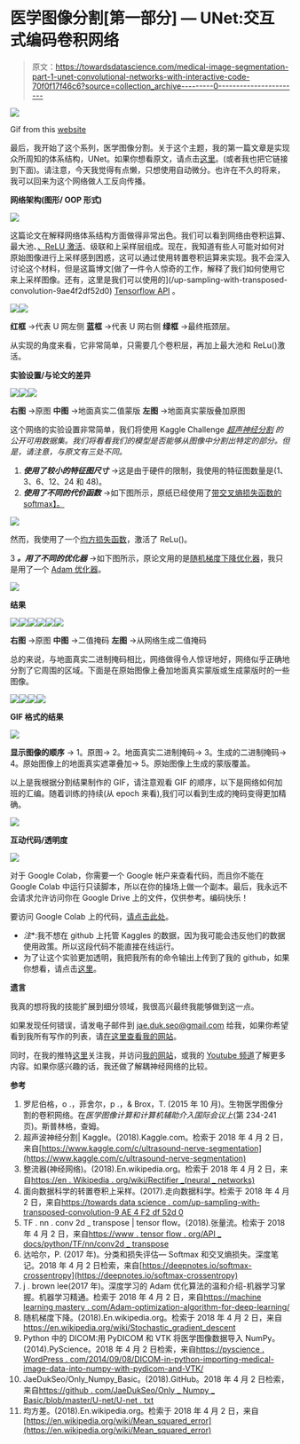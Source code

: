 # 医学图像分割[第一部分] — UNet:交互式编码卷积网络

> 原文：<https://towardsdatascience.com/medical-image-segmentation-part-1-unet-convolutional-networks-with-interactive-code-70f0f17f46c6?source=collection_archive---------0----------------------->

![](img/3f986b03360137beb10bd28b67e2d39e.png)

Gif from this [website](https://giphy.com/gifs/computer-vision-zs7mLIVB5vNlK/download)

最后，我开始了这个系列，医学图像分割。关于这个主题，我的第一篇文章是实现众所周知的体系结构，UNet。如果你想看原文，请点击[这里](https://arxiv.org/abs/1505.04597)。(或者我也把它链接到下面)。请注意，今天我觉得有点懒，只想使用自动微分。也许在不久的将来，我可以回来为这个网络做人工反向传播。

**网络架构(图形/ OOP 形式)**

![](img/f6751b7fc1dcbb1546e60f33b233d433.png)

这篇论文在解释网络体系结构方面做得非常出色。我们可以看到网络由卷积运算、最大池、[、ReLU 激活](https://en.wikipedia.org/wiki/Rectifier_(neural_networks))、级联和上采样层组成。现在，我知道有些人可能对如何对原始图像进行上采样感到困惑，这可以通过使用转置卷积运算来实现。我不会深入讨论这个材料，但是这篇博文[做了一件令人惊奇的工作，解释了我们如何使用它来上采样图像。还有，这里是我们可以使用的](/up-sampling-with-transposed-convolution-9ae4f2df52d0) [Tensorflow API](https://www.tensorflow.org/api_docs/python/tf/nn/conv2d_transpose) 。

![](img/d77ce545e1da525ba3d7ea3af23ecd5b.png)![](img/f192edac4fab58f6964c91a260857903.png)

**红框** →代表 U 网左侧
**蓝框** →代表 U 网右侧
**绿框** →最终瓶颈层。

从实现的角度来看，它非常简单，只需要几个卷积层，再加上最大池和 ReLu()激活。

**实验设置/与论文的差异**

![](img/610eaf1594517ee4ffa08d4363dfdf51.png)![](img/2c904ee075beaa87b8968abfbd3ce8f9.png)![](img/a8cc81bf7d4f66858e797cc8377aa1ea.png)

**右图** →原图
**中图** →地面真实二值蒙版
**左图** →地面真实蒙版叠加原图

这个网络的实验设置非常简单，我们将使用 Kaggle Challenge [*超声神经分割*](https://www.kaggle.com/c/ultrasound-nerve-segmentation/leaderboard) *的公开可用数据集。我们将看看我们的模型是否能够从图像中分割出特定的部分。但是，请注意，与原文有三处不同。*

1.  ***使用了较小的特征图尺寸*** →这是由于硬件的限制，我使用的特征图数量是(1、3、6、12、24 和 48)。
2.  ***使用了不同的代价函数*** →如下图所示，原纸已经使用了[带交叉熵损失函数的 softmax】。](https://deepnotes.io/softmax-crossentropy)

![](img/b62bb63739633733019b4a0e0ce21ce0.png)

然而，我使用了一个[均方损失函数](https://en.wikipedia.org/wiki/Mean_squared_error)，激活了 ReLu()。

3 ***。用了不同的优化器*** →如下图所示，原论文用的是[随机梯度下降优化器](https://en.wikipedia.org/wiki/Stochastic_gradient_descent)，我只是用了一个 [Adam 优化器](https://machinelearningmastery.com/adam-optimization-algorithm-for-deep-learning/)。

![](img/d310aed6f02a568cc66e902732ec4493.png)

**结果**

![](img/0669c1c8f086ca005f60b9451e002fbd.png)![](img/54cc64458cbf10e65de78bc0c181917d.png)![](img/80e519b912dd9d5aec1a71e8a11f21c0.png)![](img/d9cf2b83cc3c5569da05a211cfefb27a.png)![](img/143c5f0686524398496b45513e396823.png)![](img/c4540a81d0198be15fdf0d023ba4189a.png)

**右图** →原图
**中图** →二值掩码
**左图** →从网络生成二值掩码

总的来说，与地面真实二进制掩码相比，网络做得令人惊讶地好，网络似乎正确地分割了它周围的区域。下面是在原始图像上叠加地面真实蒙版或生成蒙版时的一些图像。

![](img/cb421486b15de04c81e560293c246ea7.png)![](img/cce25217873605ce2cdb14f4e3c98105.png)![](img/01237e46a840a11f387a13ee4af2b36c.png)![](img/f50bcfec13b085c2533f235723803bc7.png)

**GIF 格式的结果**

![](img/e6d1c2c32efd58be2732c4fdbeebf4e8.png)

**显示图像的顺序** → 1。原图→ 2。地面真实二进制掩码→ 3。生成的二进制掩码→ 4。原始图像上的地面真实遮罩叠加→ 5。原始图像上生成的蒙版覆盖。

以上是我根据分割结果制作的 GIF，请注意观看 GIF 的顺序，以下是网络如何加班的汇编。随着训练的持续(从 epoch 来看),我们可以看到生成的掩码变得更加精确。

![](img/4fa5d826040ebdc95abf42e8fab09152.png)

**互动代码/透明度**

![](img/e34262c13d9d94e40d988119bb3d1559.png)

对于 Google Colab，你需要一个 Google 帐户来查看代码，而且你不能在 Google Colab 中运行只读脚本，所以在你的操场上做一个副本。最后，我永远不会请求允许访问你在 Google Drive 上的文件，仅供参考。编码快乐！

要访问 Google Colab 上的代码，[请点击此处](https://colab.research.google.com/drive/1BgCDxVdVc0MAe_kC0waMGUV9ShcWW0hM)。

*   *注**:我不想在 github 上托管 Kaggles 的数据，因为我可能会违反他们的数据使用政策。所以这段代码不能直接在线运行。
*   为了让这个实验更加透明，我把我所有的命令输出上传到了我的 github，如果你想看，请点击[这里](https://github.com/JaeDukSeo/Only_Numpy_Basic/blob/master/U-net/u-net.txt)。

**遗言**

我真的想将我的技能扩展到细分领域，我很高兴最终我能够做到这一点。

如果发现任何错误，请发电子邮件到 jae.duk.seo@gmail.com 给我，如果你希望看到我所有写作的列表，请[在这里查看我的网站](https://jaedukseo.me/)。

同时，在我的推特[这里](https://twitter.com/JaeDukSeo)关注我，并访问[我的网站](https://jaedukseo.me/)，或我的 [Youtube 频道](https://www.youtube.com/c/JaeDukSeo)了解更多内容。如果你感兴趣的话，我还做了解耦神经网络的比较。

**参考**

1.  罗尼伯格，o .，菲舍尔，p .，& Brox，T. (2015 年 10 月)。生物医学图像分割的卷积网络。在*医学图像计算和计算机辅助介入国际会议上*(第 234-241 页)。斯普林格，查姆。
2.  超声波神经分割| Kaggle。(2018).Kaggle.com。检索于 2018 年 4 月 2 日，来自[https://www.kaggle.com/c/ultrasound-nerve-segmentation](https://www.kaggle.com/c/ultrasound-nerve-segmentation)
3.  整流器(神经网络)。(2018).En.wikipedia.org。检索于 2018 年 4 月 2 日，来自[https://en . Wikipedia . org/wiki/Rectifier _(neural _ networks)](https://en.wikipedia.org/wiki/Rectifier_(neural_networks))
4.  面向数据科学的转置卷积上采样。(2017).走向数据科学。检索于 2018 年 4 月 2 日，来自[https://towards data science . com/up-sampling-with-transposed-convolution-9 AE 4 F2 df 52d 0](/up-sampling-with-transposed-convolution-9ae4f2df52d0)
5.  TF . nn . conv 2d _ transpose | tensor flow。(2018).张量流。检索于 2018 年 4 月 2 日，来自[https://www . tensor flow . org/API _ docs/python/TF/nn/conv2d _ transpose](https://www.tensorflow.org/api_docs/python/tf/nn/conv2d_transpose)
6.  达哈尔，P. (2017 年)。分类和损失评估— Softmax 和交叉熵损失。深度笔记。2018 年 4 月 2 日检索，来自[https://deepnotes.io/softmax-crossentropy](https://deepnotes.io/softmax-crossentropy)
7.  j . brown lee(2017 年)。深度学习的 Adam 优化算法的温和介绍-机器学习掌握。机器学习精通。检索于 2018 年 4 月 2 日，来自[https://machine learning mastery . com/Adam-optimization-algorithm-for-deep-learning/](https://machinelearningmastery.com/adam-optimization-algorithm-for-deep-learning/)
8.  随机梯度下降。(2018).En.wikipedia.org。检索于 2018 年 4 月 2 日，来自 https://en.wikipedia.org/wiki/Stochastic_gradient_descent
9.  Python 中的 DICOM:用 PyDICOM 和 VTK 将医学图像数据导入 NumPy。(2014).PyScience。2018 年 4 月 2 日检索，来自[https://pyscience . WordPress . com/2014/09/08/DICOM-in-python-importing-medical-image-data-into-numpy-with-pydicom-and-VTK/](https://pyscience.wordpress.com/2014/09/08/dicom-in-python-importing-medical-image-data-into-numpy-with-pydicom-and-vtk/)
10.  JaeDukSeo/Only_Numpy_Basic。(2018).GitHub。2018 年 4 月 2 日检索，来自[https://github . com/JaeDukSeo/Only _ Numpy _ Basic/blob/master/U-net/U-net . txt](https://github.com/JaeDukSeo/Only_Numpy_Basic/blob/master/U-net/u-net.txt)
11.  均方差。(2018).En.wikipedia.org。检索于 2018 年 4 月 2 日，来自[https://en.wikipedia.org/wiki/Mean_squared_error](https://en.wikipedia.org/wiki/Mean_squared_error)